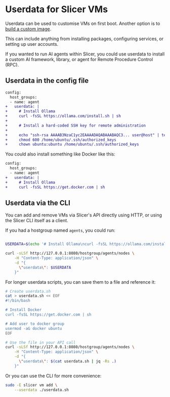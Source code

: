 # Userdata for Slicer VMs

Userdata can be used to customise VMs on first boot. Another option is to [build a custom image](custom-image.md).

This can include anything from installing packages, configuring services, or setting up user accounts.

If you wanted to run AI agents within Slicer, you could use userdata to install a custom AI framework, library, or agent for Remote Procedure Control (RPC).

## Userdata in the config file

```diff
config:
  host_groups:
  - name: agent
+   userdata: |
+     # Install Ollama
+     curl -fsSL https://ollama.com/install.sh | sh
+
+     # Install a hard-coded SSH key for remote administration
+
+     echo "ssh-rsa AAAAB3NzaC1yc2EAAAADAQABAAABAQC3... user@host" | tee -a /home/ubuntu/.ssh/authorized_keys
+     chmod 600 /home/ubuntu/.ssh/authorized_keys
+     chown ubuntu:ubuntu /home/ubuntu/.ssh/authorized_keys
```

You could also install something like Docker like this:

```diff
config:
  host_groups:
  - name: agent
+   userdata: |
+     # Install Ollama
+     curl -fsSL https://get.docker.com | sh
```

## Userdata via the CLI

You can add and remove VMs via Slicer's API directly using HTTP, or using the Slicer CLI itself as a client.

If you had a hostgroup named `agents`, you could run:

```bash

USERDATA=$(echo '# Install Ollama\ncurl -fsSL https://ollama.com/install.sh | sh' | jq -Rs .)

curl -sLSf http://127.0.0.1:8080/hostgroup/agents/nodes \
    -H "Content-Type: application/json" \
    -d "{
      \"userdata\": $USERDATA
    }"
```

For longer userdata scripts, you can save them to a file and reference it:

```bash
# Create userdata.sh
cat > userdata.sh << EOF
#!/bin/bash

# Install Docker
curl -fsSL https://get.docker.com | sh

# Add user to docker group
usermod -aG docker ubuntu
EOF

# Use the file in your API call
curl -sLSf http://127.0.0.1:8080/hostgroup/agents/nodes \
    -H "Content-Type: application/json" \
    -d "{
      \"userdata\": $(cat userdata.sh | jq -Rs .)
    }"
```

Or you can use the CLI for more convenience:

```bash
sudo -E slicer vm add \
    --userdata ./userdata.sh
```

